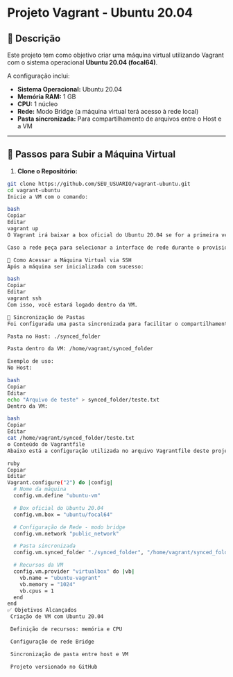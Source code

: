 # Projeto Vagrant - Ubuntu 20.04

## 📌 Descrição

Este projeto tem como objetivo criar uma máquina virtual utilizando Vagrant com o sistema operacional **Ubuntu 20.04 (focal64)**.

A configuração inclui:

- **Sistema Operacional:** Ubuntu 20.04
- **Memória RAM:** 1 GB
- **CPU:** 1 núcleo
- **Rede:** Modo Bridge (a máquina virtual terá acesso à rede local)
- **Pasta sincronizada:** Para compartilhamento de arquivos entre o Host e a VM

---

## 🚀 Passos para Subir a Máquina Virtual

1. **Clone o Repositório:**

```bash
git clone https://github.com/SEU_USUARIO/vagrant-ubuntu.git
cd vagrant-ubuntu
Inicie a VM com o comando:

bash
Copiar
Editar
vagrant up
O Vagrant irá baixar a box oficial do Ubuntu 20.04 se for a primeira vez que você executa.

Caso a rede peça para selecionar a interface de rede durante o provisionamento, selecione a que representa sua conexão local (exemplo: Wi-Fi ou Ethernet).

🔑 Como Acessar a Máquina Virtual via SSH
Após a máquina ser inicializada com sucesso:

bash
Copiar
Editar
vagrant ssh
Com isso, você estará logado dentro da VM.

📂 Sincronização de Pastas
Foi configurada uma pasta sincronizada para facilitar o compartilhamento de arquivos entre o host e a VM.

Pasta no Host: ./synced_folder

Pasta dentro da VM: /home/vagrant/synced_folder

Exemplo de uso:
No Host:

bash
Copiar
Editar
echo "Arquivo de teste" > synced_folder/teste.txt
Dentro da VM:

bash
Copiar
Editar
cat /home/vagrant/synced_folder/teste.txt
⚙️ Conteúdo do Vagrantfile
Abaixo está a configuração utilizada no arquivo Vagrantfile deste projeto:

ruby
Copiar
Editar
Vagrant.configure("2") do |config|
  # Nome da máquina
  config.vm.define "ubuntu-vm"

  # Box oficial do Ubuntu 20.04
  config.vm.box = "ubuntu/focal64"

  # Configuração de Rede - modo bridge
  config.vm.network "public_network"

  # Pasta sincronizada
  config.vm.synced_folder "./synced_folder", "/home/vagrant/synced_folder"

  # Recursos da VM
  config.vm.provider "virtualbox" do |vb|
    vb.name = "ubuntu-vagrant"
    vb.memory = "1024"
    vb.cpus = 1
  end
end
✅ Objetivos Alcançados
 Criação de VM com Ubuntu 20.04

 Definição de recursos: memória e CPU

 Configuração de rede Bridge

 Sincronização de pasta entre host e VM

 Projeto versionado no GitHub